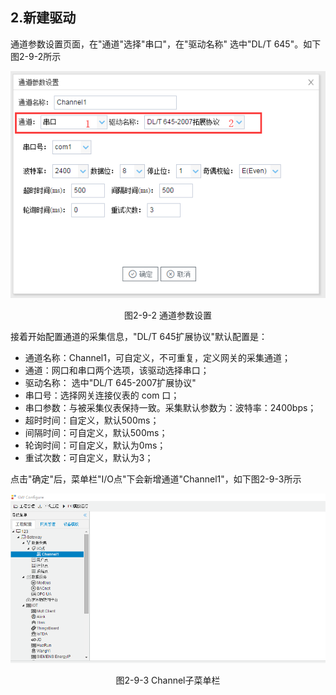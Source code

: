 ## 2.新建驱动

通道参数设置页面，在"通道"选择"串口"，在"驱动名称" 选中"DL/T 645"。如下图2-9-2所示

![](assets/默认采集信息.png)

<center>  图2-9-2 通道参数设置	</center>

接着开始配置通道的采集信息，"DL/T 645扩展协议"默认配置是：

- 通道名称：Channel1，可自定义，不可重复，定义网关的采集通道；
- 通道：网口和串口两个选项，该驱动选择串口；
- 驱动名称： 选中"DL/T 645-2007扩展协议"
- 串口号：选择网关连接仪表的 com 口；
- 串口参数：与被采集仪表保持一致。采集默认参数为：波特率：2400bps；
- 超时时间：自定义，默认500ms； 
- 间隔时间：可自定义，默认500ms；
- 轮询时间：可自定义，默认为0ms；
- 重试次数：可自定义，默认为3；

点击"确定"后，菜单栏"I/O点"下会新增通道"Channel1"，如下图2-9-3所示

![](../../assets/通道创建完成.png)

<center> 图2-9-3 Channel子菜单栏</center>